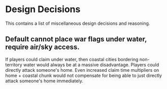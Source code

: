 # Design Decisions

This contains a list of miscellaneous design decisions and reasoning.

## Default cannot place war flags under water, require air/sky access.
If players could claim under water, then coastal cities bordering
non-territory water would always be at a massive disadvantage.
Players could directly attack someone's home. Even increased claim
time multipliers on home + coastal chunk would not compensate
for being able to just directly attack someone's home immediately.
